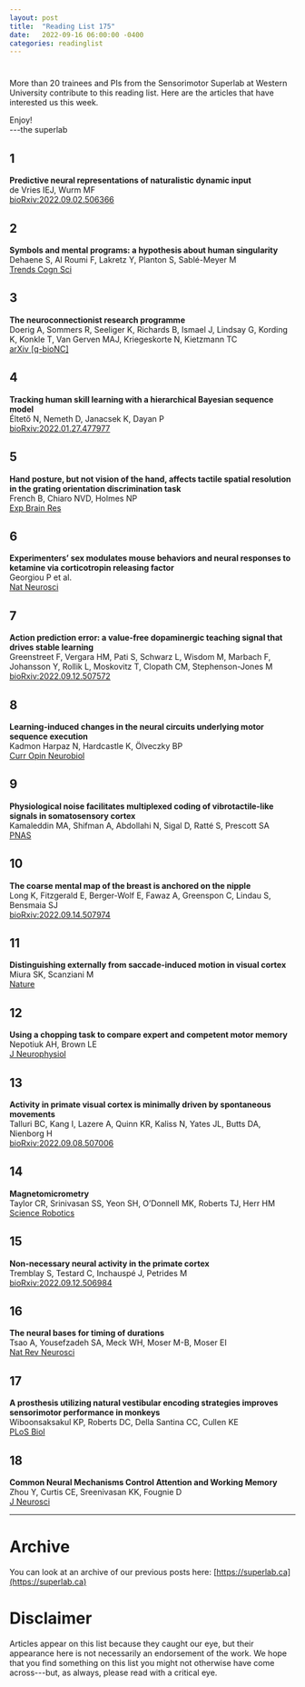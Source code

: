 ```yaml
---
layout: post
title:  "Reading List 175"
date:   2022-09-16 06:00:00 -0400
categories: readinglist
---
```


# 

More than 20 trainees and PIs from the Sensorimotor Superlab at Western University contribute to this reading list. Here are the articles that have interested us this week.

Enjoy!  
---the superlab

## 1
**Predictive neural representations of naturalistic dynamic input**  
de Vries IEJ, Wurm MF  
[bioRxiv:2022.09.02.506366](https://www.biorxiv.org/content/10.1101/2022.09.02.506366v1)

## 2
**Symbols and mental programs: a hypothesis about human singularity**  
Dehaene S, Al Roumi F, Lakretz Y, Planton S, Sablé-Meyer M  
[Trends Cogn Sci](https://www.cell.com/article/S1364661322001413/abstract)

## 3
**The neuroconnectionist research programme**  
Doerig A, Sommers R, Seeliger K, Richards B, Ismael J, Lindsay G, Kording K, Konkle T, Van Gerven MAJ, Kriegeskorte N, Kietzmann TC  
[arXiv [q-bioNC]](https://arxiv.org/abs/2209.03718)

## 4
**Tracking human skill learning with a hierarchical Bayesian sequence model**  
Éltető N, Nemeth D, Janacsek K, Dayan P  
[bioRxiv:2022.01.27.477977](https://www.biorxiv.org/content/10.1101/2022.01.27.477977v1.abstract)

## 5
**Hand posture, but not vision of the hand, affects tactile spatial resolution in the grating orientation discrimination task**  
French B, Chiaro NVD, Holmes NP  
[Exp Brain Res](https://doi.org/10.1007/s00221-022-06450-3)

## 6
**Experimenters’ sex modulates mouse behaviors and neural responses to ketamine via corticotropin releasing factor**  
Georgiou P et al.  
[Nat Neurosci](https://www.nature.com/articles/s41593-022-01146-x)

## 7
**Action prediction error: a value-free dopaminergic teaching signal that drives stable learning**  
Greenstreet F, Vergara HM, Pati S, Schwarz L, Wisdom M, Marbach F, Johansson Y, Rollik L, Moskovitz T, Clopath CM, Stephenson-Jones M  
[bioRxiv:2022.09.12.507572](https://www.biorxiv.org/content/10.1101/2022.09.12.507572v1)

## 8
**Learning-induced changes in the neural circuits underlying motor sequence execution**  
Kadmon Harpaz N, Hardcastle K, Ölveczky BP  
[Curr Opin Neurobiol](https://www.sciencedirect.com/science/article/pii/S0959438822001180)

## 9
**Physiological noise facilitates multiplexed coding of vibrotactile-like signals in somatosensory cortex**  
Kamaleddin MA, Shifman A, Abdollahi N, Sigal D, Ratté S, Prescott SA  
[PNAS](https://www.pnas.org/doi/abs/10.1073/pnas.2118163119)

## 10
**The coarse mental map of the breast is anchored on the nipple**  
Long K, Fitzgerald E, Berger-Wolf E, Fawaz A, Greenspon C, Lindau S, Bensmaia SJ  
[bioRxiv:2022.09.14.507974](https://www.biorxiv.org/content/10.1101/2022.09.14.507974v1)

## 11
**Distinguishing externally from saccade-induced motion in visual cortex**  
Miura SK, Scanziani M  
[Nature](https://www.nature.com/articles/s41586-022-05196-w)

## 12
**Using a chopping task to compare expert and competent motor memory**  
Nepotiuk AH, Brown LE  
[J Neurophysiol](https://doi.org/10.1152/jn.00394.2021)

## 13
**Activity in primate visual cortex is minimally driven by spontaneous movements**  
Talluri BC, Kang I, Lazere A, Quinn KR, Kaliss N, Yates JL, Butts DA, Nienborg H  
[bioRxiv:2022.09.08.507006](https://www.biorxiv.org/content/10.1101/2022.09.08.507006v1)

## 14
**Magnetomicrometry**  
Taylor CR, Srinivasan SS, Yeon SH, O’Donnell MK, Roberts TJ, Herr HM  
[Science Robotics](https://www.science.org/doi/abs/10.1126/scirobotics.abg0656)

## 15
**Non-necessary neural activity in the primate cortex**  
Tremblay S, Testard C, Inchauspé J, Petrides M  
[bioRxiv:2022.09.12.506984](https://www.biorxiv.org/content/10.1101/2022.09.12.506984v1)

## 16
**The neural bases for timing of durations**  
Tsao A, Yousefzadeh SA, Meck WH, Moser M-B, Moser EI  
[Nat Rev Neurosci](https://www.nature.com/articles/s41583-022-00623-3)

## 17
**A prosthesis utilizing natural vestibular encoding strategies improves sensorimotor performance in monkeys**  
Wiboonsaksakul KP, Roberts DC, Della Santina CC, Cullen KE  
[PLoS Biol](https://journals.plos.org/plosbiology/article?id=10.1371/journal.pbio.3001798)

## 18
**Common Neural Mechanisms Control Attention and Working Memory**  
Zhou Y, Curtis CE, Sreenivasan KK, Fougnie D  
[J Neurosci](https://www.jneurosci.org/content/42/37/7110)


---
# Archive
You can look at an archive of our previous posts here: [https://superlab.ca](https://superlab.ca)


# Disclaimer
Articles appear on this list because they caught our eye, but their appearance here is not necessarily an endorsement of the work. We hope that you find something on this list you might not otherwise have come across---but, as always, please read with a critical eye.

